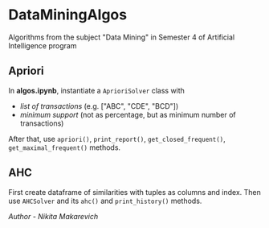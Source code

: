 # DataMiningAlgos
Algorithms from the subject "Data Mining" in Semester 4 of Artificial Intelligence program

## Apriori

In **algos.ipynb**, instantiate a `AprioriSolver` class with 
 - *list of transactions* (e.g. ["ABC", "CDE", "BCD"])
 - _minimum support_ (not as percentage, but as minimum number of transactions)

After that, use `apriori()`, `print_report()`, `get_closed_frequent()`, `get_maximal_frequent()` methods.


## AHC

First create dataframe of similarities with tuples as columns and index.
Then use `AHCSolver` and its `ahc()` and `print_history()` methods.

_Author - Nikita Makarevich_
